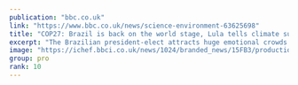 ```yaml
---
publication: "bbc.co.uk"
link: "https://www.bbc.co.uk/news/science-environment-63625698"
title: "COP27: Brazil is back on the world stage, Lula tells climate summit"
excerpt: "The Brazilian president-elect attracts huge emotional crowds at COP27 but faces opposition at home."
image: "https://ichef.bbci.co.uk/news/1024/branded_news/15FB3/production/_127653009_tv080346782.jpg"
group: pro
rank: 10
---
```

